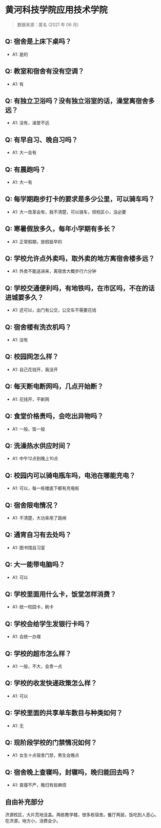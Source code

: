 # 黄河科技学院应用技术学院

> 数据来源：匿名 (2021 年 06 月)

## Q: 宿舍是上床下桌吗？

- A1: 是的

## Q: 教室和宿舍有没有空调？

- A1: 有

## Q: 有独立卫浴吗？没有独立浴室的话，澡堂离宿舍多远？

- A1: 没有，澡堂不远

## Q: 有早自习、晚自习吗？

- A1: 大一会有

## Q: 有晨跑吗？

- A1: 大一有

## Q: 每学期跑步打卡的要求是多少公里，可以骑车吗？

- A1: 大一改革会有，我不清楚，可以骑车，但校区小，没必要

## Q: 寒暑假放多久，每年小学期有多长？

- A1: 正常假期，放假挺早的

## Q: 学校允许点外卖吗，取外卖的地方离宿舍楼多远？

- A1: 外卖不能送进来，离宿舍大概步行六分钟

## Q: 学校交通便利吗，有地铁吗，在市区吗，不在的话进城要多久？

- A1: 还可以，出门有公交，公交车不需要花钱

## Q: 宿舍楼有洗衣机吗？

- A1: 没有

## Q: 校园网怎么样？

- A1: 自己花钱开，我没开

## Q: 每天断电断网吗，几点开始断？

- A1: 花钱开，不断网

## Q: 食堂价格贵吗，会吃出异物吗？

- A1: 一般，饭一般

## Q: 洗澡热水供应时间？

- A1: 中午12点到晚上10点

## Q: 校园内可以骑电瓶车吗，电池在哪能充电？

- A1: 可以，每一栋楼底下都有充电桩

## Q: 宿舍限电情况？

- A1: 不清楚，大功率用了跳闸

## Q: 通宵自习有去处吗？

- A1: 图书馆自习室

## Q: 大一能带电脑吗？

- A1: 可以

## Q: 学校里面用什么卡，饭堂怎样消费？

- A1: 统一校园卡，刷卡

## Q: 学校会给学生发银行卡吗？

- A1: 会统一办理

## Q: 学校的超市怎么样？

- A1: 一般，不大，会贵一点

## Q: 学校的收发快递政策怎么样？

- A1: 可以

## Q: 学校里面的共享单车数目与种类如何？

- A1: 无

## Q: 现阶段学校的门禁情况如何？

- A1: 女生十点宿舍门禁，男生会晚点

## Q: 宿舍晚上查寝吗，封寝吗，晚归能回去吗？

- A1: 查寝不严，晚归有些麻烦

## 自由补充部分

济源校区，大片荒地没盖。两栋教学楼，很多栋宿舍。餐厅两层，饭吃到人恶心。在济源，地方小，消费会少。